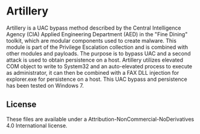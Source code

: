 # Artillery

Artillery is a UAC bypass method described by the Central Intelligence Agency (CIA) Applied 
Engineering Department (AED) in the "Fine Dining" toolkit, which are modular components used 
to create malware. This module is part of the Privilege Escalation collection and is combined 
with other modules and payloads. The purpose is to bypass UAC and a second attack is used
to obtain persistence on a host. Artillery utilizes elevated COM object to write to System32 
and an auto-elevated process to execute as administrator, it can then be combined with a
FAX DLL injection for explorer.exe for persistence on a host. This UAC bypass and persistence
has been tested on Windows 7.

##  License

These files are available under a Attribution-NonCommercial-NoDerivatives 4.0 International license.
